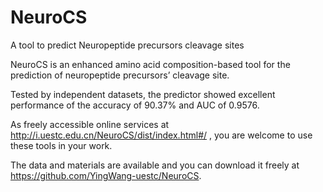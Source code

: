 # NeuroCS
A tool to predict Neuropeptide precursors cleavage sites

NeuroCS is an enhanced amino acid composition-based tool for the prediction of neuropeptide precursors’ cleavage site. 

Tested by independent datasets, the predictor showed excellent performance of the accuracy of 90.37% and AUC of 0.9576. 

As freely accessible online services at http://i.uestc.edu.cn/NeuroCS/dist/index.html#/ , you are welcome to use these tools in your work.

The data and materials are available and you can download it freely at https://github.com/YingWang-uestc/NeuroCS.
